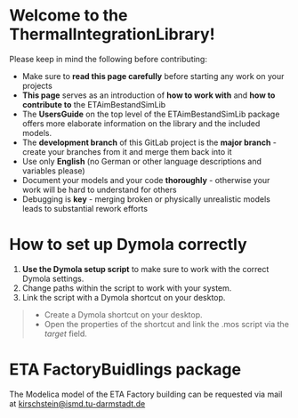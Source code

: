# Welcome to the ThermalIntegrationLibrary!

Please keep in mind the following before contributing:
* Make sure to **read this page carefully** before starting any work on your projects
* **This page** serves as an introduction of **how to work with** and **how to contribute to** the ETAimBestandSimLib
* The **UsersGuide** on the top level of the ETAimBestandSimLib package offers more elaborate information on the library and the included models.
* The **development branch** of this GitLab project is the **major branch** - create your branches from it and merge them back into it
* Use only **English** (no German or other language descriptions and variables please)
* Document your models and your code **thoroughly** - otherwise your work will be hard to understand for others
* Debugging is **key** - merging broken or physically unrealistic models leads to substantial rework efforts

# How to set up Dymola correctly
1. **Use the Dymola setup script** to make sure to work with the correct Dymola settings.
2. Change paths within the script to work with your system.
3. Link the script with a Dymola shortcut on your desktop. 
>- Create a Dymola shortcut on your desktop.
>- Open the properties of the shortcut and link the .mos script via the _target_ field.

# ETA FactoryBuidlings package
The Modelica model of the ETA Factory building can be requested via mail at kirschstein@ismd.tu-darmstadt.de

